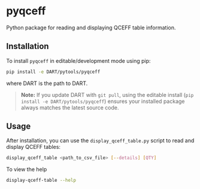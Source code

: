 # pyqceff

Python package for reading and displaying QCEFF table information.

## Installation

To install `pyqceff` in editable/development mode using pip:

   ```sh
   pip install -e DART/pytools/pyqceff
   ```

where DART is the path to DART.

> **Note:** If you update DART with `git pull`, using the editable install (`pip install -e DART/pytools/pyqceff`) ensures your installed package always matches the latest source code.


## Usage

After installation, you can use the `display_qceff_table.py` script to read and display QCEFF tables:

```sh
display_qceff_table <path_to_csv_file> [--details] [QTY]
```

To view the help

```sh
display-qceff-table --help
```


